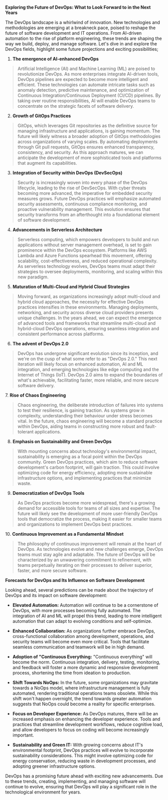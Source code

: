 **Exploring the Future of DevOps: What to Look Forward to in the Next
Years**

The DevOps landscape is a whirlwind of innovation. New technologies and
methodologies are emerging at a breakneck pace, poised to reshape the
future of software development and IT operations. From AI-driven
automation to the rise of platform engineering, these trends are shaping
the way we build, deploy, and manage software. Let\'s dive in and
explore the DevOps fields, highlight some future projections and
exciting possibilities;

1.  **The emergence of AI-enhanced DevOps**

> Artificial Intelligence (AI) and Machine Learning (ML) are poised to
> revolutionize DevOps. As more enterprises integrate AI-driven tools,
> DevOps pipelines are expected to become more intelligent and
> efficient. These technologies can automate intricate tasks such as
> anomaly detection, predictive maintenance, and optimization of
> Continuous Integration/Continuous Deployment (CI/CD) pipelines. By
> taking over routine responsibilities, AI will enable DevOps teams to
> concentrate on the strategic facets of software delivery.

2.  **Growth of GitOps Practices**

> GitOps, which leverages Git repositories as the definitive source for
> managing infrastructure and applications, is gaining momentum. The
> future will likely witness a broader adoption of GitOps methodologies
> across organizations of varying scales. By automating deployments
> through Git pull requests, GitOps ensures enhanced transparency,
> consistency, and security. As this approach matures, we can anticipate
> the development of more sophisticated tools and platforms that augment
> its capabilities.

3.  **Integration of Security within DevOps (DevSecOps)**

> Security is increasingly woven into every phase of the DevOps
> lifecycle, leading to the rise of DevSecOps. With cyber threats
> becoming more advanced, the imperative for embedded security measures
> grows. Future DevOps practices will emphasize automated security
> assessments, continuous compliance monitoring, and proactive
> vulnerability management. This evolution ensures that security
> transforms from an afterthought into a foundational element of
> software development.

4.  **Advancements in Serverless Architecture**

> Serverless computing, which empowers developers to build and run
> applications without server management overhead, is set to gain
> prominence within the DevOps ecosystem. Platforms like AWS Lambda and
> Azure Functions spearhead this movement, offering scalability,
> cost-effectiveness, and reduced operational complexity. As serverless
> technology evolves, DevOps teams must adapt their strategies to
> oversee deployments, monitoring, and scaling within this new paradigm.

5.  **Maturation of Multi-Cloud and Hybrid Cloud Strategies**

> Moving forward, as organizations increasingly adopt multi-cloud and
> hybrid cloud approaches, the necessity for effective DevOps practices
> intensifies in these environments. Managing deployments, networking,
> and security across diverse cloud providers presents unique
> challenges. In the years ahead, we can expect the emergence of
> advanced tools and frameworks that streamline multi-cloud and
> hybrid-cloud DevOps operations, ensuring seamless integration and
> consistent performance across platforms.

6.  **The advent of DevOps 2.0**

> DevOps has undergone significant evolution since its inception, and
> we\'re on the cusp of what some refer to as \"DevOps 2.0.\" This next
> iteration will likely focus on enhanced automation, AI and ML
> integration, and emerging technologies like edge computing and the
> Internet of Things (IoT). DevOps 2.0 aims to expand the boundaries of
> what\'s achievable, facilitating faster, more reliable, and more
> secure software delivery.

7\. **Rise of Chaos Engineering**

> Chaos engineering, the deliberate introduction of failures into
> systems to test their resilience, is gaining traction. As systems grow
> in complexity, understanding their behaviour under stress becomes
> vital. In the future, chaos engineering will become a standard
> practice within DevOps, aiding teams in constructing more robust and
> fault-tolerant applications.

8.  **Emphasis on Sustainability and Green DevOps**

> With mounting concerns about technology\'s environmental impact,
> sustainability is emerging as a focal point within the DevOps
> community. Green DevOps practices, which aim to reduce software
> development\'s carbon footprint, will gain traction. This could
> involve optimizing code for energy efficiency, adopting more
> sustainable infrastructure options, and implementing practices that
> minimize waste.

9.  **Democratization of DevOps Tools**

> As DevOps practices become more widespread, there\'s a growing demand
> for accessible tools for teams of all sizes and expertise. The future
> will likely see the development of more user-friendly DevOps tools
> that democratize the process, making it easier for smaller teams and
> organizations to implement DevOps best practices.

10\. **Continuous Improvement as a Fundamental Mindset**

> The philosophy of continuous improvement will remain at the heart of
> DevOps. As technologies evolve and new challenges emerge, DevOps teams
> must stay agile and adaptable. The future of DevOps will be
> characterized by an unwavering commitment to refinement, with teams
> perpetually iterating on their processes to deliver superior, faster,
> and more secure software.

**Forecasts for DevOps and Its Influence on Software Development**

Looking ahead, several predictions can be made about the trajectory of
DevOps and its impact on software development:

-   **Elevated Automation:** Automation will continue to be a
    cornerstone of DevOps, with more processes becoming fully automated.
    The integration of AI and ML will propel this trend, leading to more
    intelligent automation that can adapt to evolving conditions and
    self-optimize.

-   **Enhanced Collaboration:** As organizations further embrace DevOps,
    cross-functional collaboration among development, operations, and
    security teams will become even more critical. Tools that facilitate
    seamless communication and teamwork will be in high demand.

-   **Adoption of \"Continuous Everything:** \"Continuous everything\"
    will become the norm. Continuous integration, delivery, testing,
    monitoring, and feedback will foster a more dynamic and responsive
    development process, shortening the time from ideation to
    production.

-   **Shift Towards NoOps:** In the future, some organizations may
    gravitate towards a NoOps model, where infrastructure management is
    fully automated, rendering traditional operations teams obsolete.
    While this shift won\'t happen overnight, the trend towards greater
    automation suggests that NoOps could become a reality for specific
    enterprises.

-   **Focus on Developer Experience:** As DevOps matures, there will be
    an increased emphasis on enhancing the developer experience. Tools
    and practices that streamline development workflows, reduce
    cognitive load, and allow developers to focus on coding will become
    increasingly important.

-   **Sustainability and Green IT:** With growing concerns about IT\'s
    environmental footprint, DevOps practices will evolve to incorporate
    sustainability considerations. This might involve optimizing code
    for energy conservation, reducing waste in development processes,
    and adopting greener infrastructure options.

DevOps has a promising future ahead with exciting new advancements. Due
to these trends, creating, implementing, and managing software will
continue to evolve, ensuring that DevOps will play a significant role in
the technological environment for years.
